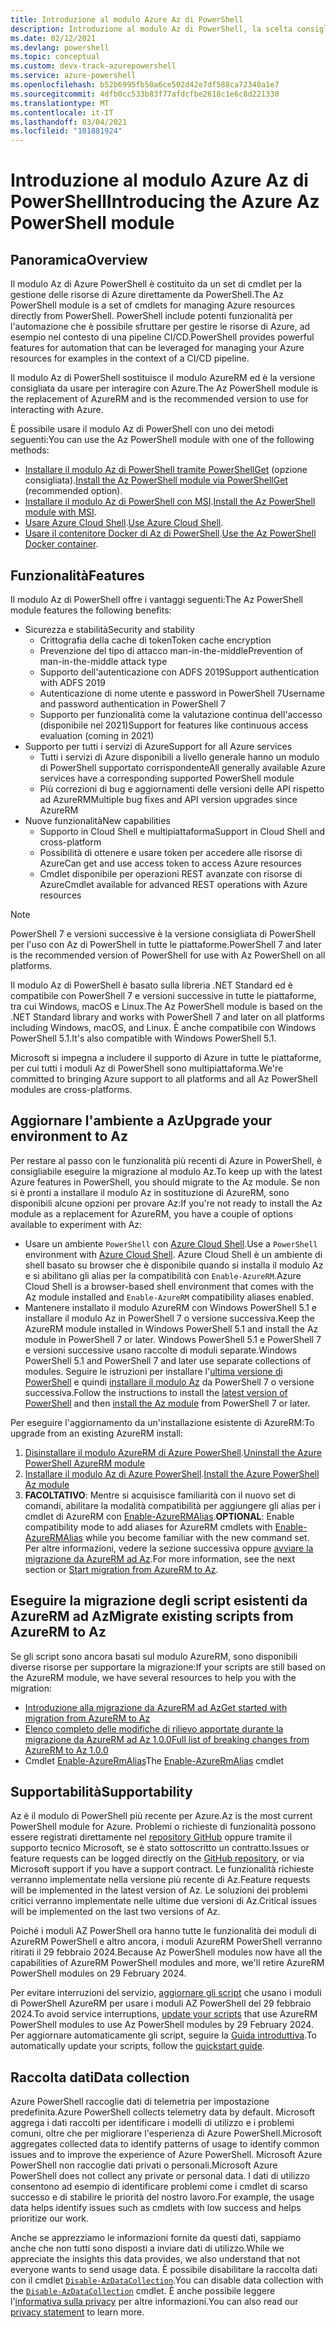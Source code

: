 ```yaml
---
title: Introduzione al modulo Azure Az di PowerShell
description: Introduzione al modulo Az di PowerShell, la scelta consigliata per interagire con Azure, che sostituisce il modulo AzureRM di PowerShell.
ms.date: 02/12/2021
ms.devlang: powershell
ms.topic: conceptual
ms.custom: devx-track-azurepowershell
ms.service: azure-powershell
ms.openlocfilehash: b52b6995fb50a6ce502d42e7df588ca72340a1e7
ms.sourcegitcommit: 4dfb0cc533b83f77afdcfbe2618c1e6c8d221330
ms.translationtype: MT
ms.contentlocale: it-IT
ms.lasthandoff: 03/04/2021
ms.locfileid: "101881924"
---
```

# <a name="introducing-the-azure-az-powershell-module"></a><span data-ttu-id="4a56e-103">Introduzione al modulo Azure Az di PowerShell</span><span class="sxs-lookup"><span data-stu-id="4a56e-103">Introducing the Azure Az PowerShell module</span></span>

## <a name="overview"></a><span data-ttu-id="4a56e-104">Panoramica</span><span class="sxs-lookup"><span data-stu-id="4a56e-104">Overview</span></span>

<span data-ttu-id="4a56e-105">Il modulo Az di Azure PowerShell è costituito da un set di cmdlet per la gestione delle risorse di Azure direttamente da PowerShell.</span><span class="sxs-lookup"><span data-stu-id="4a56e-105">The Az PowerShell module is a set of cmdlets for managing Azure resources directly from PowerShell.</span></span> <span data-ttu-id="4a56e-106">PowerShell include potenti funzionalità per l'automazione che è possibile sfruttare per gestire le risorse di Azure, ad esempio nel contesto di una pipeline CI/CD.</span><span class="sxs-lookup"><span data-stu-id="4a56e-106">PowerShell provides powerful features for automation that can be leveraged for managing your Azure resources for examples in the context of a CI/CD pipeline.</span></span>

<span data-ttu-id="4a56e-107">Il modulo Az di PowerShell sostituisce il modulo AzureRM ed è la versione consigliata da usare per interagire con Azure.</span><span class="sxs-lookup"><span data-stu-id="4a56e-107">The Az PowerShell module is the replacement of AzureRM and is the recommended version to use for interacting with Azure.</span></span>

<span data-ttu-id="4a56e-108">È possibile usare il modulo Az di PowerShell con uno dei metodi seguenti:</span><span class="sxs-lookup"><span data-stu-id="4a56e-108">You can use the Az PowerShell module with one of the following methods:</span></span>

* <span data-ttu-id="4a56e-109">[Installare il modulo Az di PowerShell tramite PowerShellGet](install-az-ps.md) (opzione consigliata).</span><span class="sxs-lookup"><span data-stu-id="4a56e-109">[Install the Az PowerShell module via PowerShellGet](install-az-ps.md) (recommended option).</span></span>
* <span data-ttu-id="4a56e-110">[Installare il modulo Az di PowerShell con MSI](install-az-ps-msi.md).</span><span class="sxs-lookup"><span data-stu-id="4a56e-110">[Install the Az PowerShell module with MSI](install-az-ps-msi.md).</span></span>
* <span data-ttu-id="4a56e-111">[Usare Azure Cloud Shell](/azure/cloud-shell/overview).</span><span class="sxs-lookup"><span data-stu-id="4a56e-111">[Use Azure Cloud Shell](/azure/cloud-shell/overview).</span></span>
* <span data-ttu-id="4a56e-112">[Usare il contenitore Docker di Az di PowerShell](azureps-in-docker.md).</span><span class="sxs-lookup"><span data-stu-id="4a56e-112">[Use the Az PowerShell Docker container](azureps-in-docker.md).</span></span>

## <a name="features"></a><span data-ttu-id="4a56e-113">Funzionalità</span><span class="sxs-lookup"><span data-stu-id="4a56e-113">Features</span></span>

<span data-ttu-id="4a56e-114">Il modulo Az di PowerShell offre i vantaggi seguenti:</span><span class="sxs-lookup"><span data-stu-id="4a56e-114">The Az PowerShell module features the following benefits:</span></span>

* <span data-ttu-id="4a56e-115">Sicurezza e stabilità</span><span class="sxs-lookup"><span data-stu-id="4a56e-115">Security and stability</span></span>
  * <span data-ttu-id="4a56e-116">Crittografia della cache di token</span><span class="sxs-lookup"><span data-stu-id="4a56e-116">Token cache encryption</span></span>
  * <span data-ttu-id="4a56e-117">Prevenzione del tipo di attacco man-in-the-middle</span><span class="sxs-lookup"><span data-stu-id="4a56e-117">Prevention of man-in-the-middle attack type</span></span>
  * <span data-ttu-id="4a56e-118">Supporto dell'autenticazione con ADFS 2019</span><span class="sxs-lookup"><span data-stu-id="4a56e-118">Support authentication with ADFS 2019</span></span>
  * <span data-ttu-id="4a56e-119">Autenticazione di nome utente e password in PowerShell 7</span><span class="sxs-lookup"><span data-stu-id="4a56e-119">Username and password authentication in PowerShell 7</span></span>
  * <span data-ttu-id="4a56e-120">Supporto per funzionalità come la valutazione continua dell'accesso (disponibile nel 2021)</span><span class="sxs-lookup"><span data-stu-id="4a56e-120">Support for features like continuous access evaluation (coming in 2021)</span></span>
* <span data-ttu-id="4a56e-121">Supporto per tutti i servizi di Azure</span><span class="sxs-lookup"><span data-stu-id="4a56e-121">Support for all Azure services</span></span>
  * <span data-ttu-id="4a56e-122">Tutti i servizi di Azure disponibili a livello generale hanno un modulo di PowerShell supportato corrispondente</span><span class="sxs-lookup"><span data-stu-id="4a56e-122">All generally available Azure services have a corresponding supported PowerShell module</span></span>
  * <span data-ttu-id="4a56e-123">Più correzioni di bug e aggiornamenti delle versioni delle API rispetto ad AzureRM</span><span class="sxs-lookup"><span data-stu-id="4a56e-123">Multiple bug fixes and API version upgrades since AzureRM</span></span>
* <span data-ttu-id="4a56e-124">Nuove funzionalità</span><span class="sxs-lookup"><span data-stu-id="4a56e-124">New capabilities</span></span>
  * <span data-ttu-id="4a56e-125">Supporto in Cloud Shell e multipiattaforma</span><span class="sxs-lookup"><span data-stu-id="4a56e-125">Support in Cloud Shell and cross-platform</span></span>
  * <span data-ttu-id="4a56e-126">Possibilità di ottenere e usare token per accedere alle risorse di Azure</span><span class="sxs-lookup"><span data-stu-id="4a56e-126">Can get and use access token to access Azure resources</span></span>
  * <span data-ttu-id="4a56e-127">Cmdlet disponibile per operazioni REST avanzate con risorse di Azure</span><span class="sxs-lookup"><span data-stu-id="4a56e-127">Cmdlet available for advanced REST operations with Azure resources</span></span>

> [!NOTE]
> <span data-ttu-id="4a56e-128">PowerShell 7 e versioni successive è la versione consigliata di PowerShell per l'uso con Az di PowerShell in tutte le piattaforme.</span><span class="sxs-lookup"><span data-stu-id="4a56e-128">PowerShell 7 and later is the recommended version of PowerShell for use with Az PowerShell on all platforms.</span></span>

<span data-ttu-id="4a56e-129">Il modulo Az di PowerShell è basato sulla libreria .NET Standard ed è compatibile con PowerShell 7 e versioni successive in tutte le piattaforme, tra cui Windows, macOS e Linux.</span><span class="sxs-lookup"><span data-stu-id="4a56e-129">The Az PowerShell module is based on the .NET Standard library and works with PowerShell 7 and later on all platforms including Windows, macOS, and Linux.</span></span> <span data-ttu-id="4a56e-130">È anche compatibile con Windows PowerShell 5.1.</span><span class="sxs-lookup"><span data-stu-id="4a56e-130">It's also compatible with Windows PowerShell 5.1.</span></span>

<span data-ttu-id="4a56e-131">Microsoft si impegna a includere il supporto di Azure in tutte le piattaforme, per cui tutti i moduli Az di PowerShell sono multipiattaforma.</span><span class="sxs-lookup"><span data-stu-id="4a56e-131">We're committed to bringing Azure support to all platforms and all Az PowerShell modules are cross-platforms.</span></span>

## <a name="upgrade-your-environment-to-az"></a><span data-ttu-id="4a56e-132">Aggiornare l'ambiente a Az</span><span class="sxs-lookup"><span data-stu-id="4a56e-132">Upgrade your environment to Az</span></span>

<span data-ttu-id="4a56e-133">Per restare al passo con le funzionalità più recenti di Azure in PowerShell, è consigliabile eseguire la migrazione al modulo Az.</span><span class="sxs-lookup"><span data-stu-id="4a56e-133">To keep up with the latest Azure features in PowerShell, you should migrate to the Az module.</span></span> <span data-ttu-id="4a56e-134">Se non si è pronti a installare il modulo Az in sostituzione di AzureRM, sono disponibili alcune opzioni per provare Az:</span><span class="sxs-lookup"><span data-stu-id="4a56e-134">If you're not ready to install the Az module as a replacement for AzureRM, you have a couple of options available to experiment with Az:</span></span>

* <span data-ttu-id="4a56e-135">Usare un ambiente `PowerShell` con [Azure Cloud Shell](/azure/cloud-shell/overview).</span><span class="sxs-lookup"><span data-stu-id="4a56e-135">Use a `PowerShell` environment with [Azure Cloud Shell](/azure/cloud-shell/overview).</span></span> <span data-ttu-id="4a56e-136">Azure Cloud Shell è un ambiente di shell basato su browser che è disponibile quando si installa il modulo Az e si abilitano gli alias per la compatibilità con `Enable-AzureRM`.</span><span class="sxs-lookup"><span data-stu-id="4a56e-136">Azure Cloud Shell is a browser-based shell environment that comes with the Az module installed and `Enable-AzureRM` compatibility aliases enabled.</span></span>
* <span data-ttu-id="4a56e-137">Mantenere installato il modulo AzureRM con Windows PowerShell 5.1 e installare il modulo Az in PowerShell 7 o versione successiva.</span><span class="sxs-lookup"><span data-stu-id="4a56e-137">Keep the AzureRM module installed in Windows PowerShell 5.1 and install the Az module in PowerShell 7 or later.</span></span> <span data-ttu-id="4a56e-138">Windows PowerShell 5.1 e PowerShell 7 e versioni successive usano raccolte di moduli separate.</span><span class="sxs-lookup"><span data-stu-id="4a56e-138">Windows PowerShell 5.1 and PowerShell 7 and later use separate collections of modules.</span></span> <span data-ttu-id="4a56e-139">Seguire le istruzioni per installare l'[ultima versione di PowerShell](/powershell/scripting/install/installing-powershell) e quindi [installare il modulo Az](install-az-ps.md) da PowerShell 7 o versione successiva.</span><span class="sxs-lookup"><span data-stu-id="4a56e-139">Follow the instructions to install the [latest version of PowerShell](/powershell/scripting/install/installing-powershell) and then [install the Az module](install-az-ps.md) from PowerShell 7 or later.</span></span>

<span data-ttu-id="4a56e-140">Per eseguire l'aggiornamento da un'installazione esistente di AzureRM:</span><span class="sxs-lookup"><span data-stu-id="4a56e-140">To upgrade from an existing AzureRM install:</span></span>

1. <span data-ttu-id="4a56e-141">[Disinstallare il modulo AzureRM di Azure PowerShell](/powershell/azure/uninstall-az-ps#uninstall-the-azurerm-module).</span><span class="sxs-lookup"><span data-stu-id="4a56e-141">[Uninstall the Azure PowerShell AzureRM module](/powershell/azure/uninstall-az-ps#uninstall-the-azurerm-module)</span></span>
1. <span data-ttu-id="4a56e-142">[Installare il modulo Az di Azure PowerShell](install-az-ps.md).</span><span class="sxs-lookup"><span data-stu-id="4a56e-142">[Install the Azure PowerShell Az module](install-az-ps.md)</span></span>
1. <span data-ttu-id="4a56e-143">**FACOLTATIVO**: Mentre si acquisisce familiarità con il nuovo set di comandi, abilitare la modalità compatibilità per aggiungere gli alias per i cmdlet di AzureRM con [Enable-AzureRMAlias](/powershell/module/az.accounts/enable-azurermalias).</span><span class="sxs-lookup"><span data-stu-id="4a56e-143">**OPTIONAL**: Enable compatibility mode to add aliases for AzureRM cmdlets with [Enable-AzureRMAlias](/powershell/module/az.accounts/enable-azurermalias) while you become familiar with the new command set.</span></span> <span data-ttu-id="4a56e-144">Per altre informazioni, vedere la sezione successiva oppure [avviare la migrazione da AzureRM ad Az](migrate-from-azurerm-to-az.md).</span><span class="sxs-lookup"><span data-stu-id="4a56e-144">For more information, see the next section or [Start migration from AzureRM to Az](migrate-from-azurerm-to-az.md).</span></span>

## <a name="migrate-existing-scripts-from-azurerm-to-az"></a><span data-ttu-id="4a56e-145">Eseguire la migrazione degli script esistenti da AzureRM ad Az</span><span class="sxs-lookup"><span data-stu-id="4a56e-145">Migrate existing scripts from AzureRM to Az</span></span>

<span data-ttu-id="4a56e-146">Se gli script sono ancora basati sul modulo AzureRM, sono disponibili diverse risorse per supportare la migrazione:</span><span class="sxs-lookup"><span data-stu-id="4a56e-146">If your scripts are still based on the AzureRM module, we have several resources to help you with the migration:</span></span>

* [<span data-ttu-id="4a56e-147">Introduzione alla migrazione da AzureRM ad Az</span><span class="sxs-lookup"><span data-stu-id="4a56e-147">Get started with migration from AzureRM to Az</span></span>](migrate-from-azurerm-to-az.md)
* [<span data-ttu-id="4a56e-148">Elenco completo delle modifiche di rilievo apportate durante la migrazione da AzureRM ad Az 1.0.0</span><span class="sxs-lookup"><span data-stu-id="4a56e-148">Full list of breaking changes from AzureRM to Az 1.0.0</span></span>](migrate-az-1.0.0.md)
* <span data-ttu-id="4a56e-149">Cmdlet [Enable-AzureRmAlias](/powershell/module/az.accounts/enable-azurermalias)</span><span class="sxs-lookup"><span data-stu-id="4a56e-149">The [Enable-AzureRmAlias](/powershell/module/az.accounts/enable-azurermalias) cmdlet</span></span>

## <a name="supportability"></a><span data-ttu-id="4a56e-150">Supportabilità</span><span class="sxs-lookup"><span data-stu-id="4a56e-150">Supportability</span></span>

<span data-ttu-id="4a56e-151">Az è il modulo di PowerShell più recente per Azure.</span><span class="sxs-lookup"><span data-stu-id="4a56e-151">Az is the most current PowerShell module for Azure.</span></span> <span data-ttu-id="4a56e-152">Problemi o richieste di funzionalità possono essere registrati direttamente nel [repository GitHub](https://github.com/Azure/azure-powershell) oppure tramite il supporto tecnico Microsoft, se è stato sottoscritto un contratto.</span><span class="sxs-lookup"><span data-stu-id="4a56e-152">Issues or feature requests can be logged directly on the [GitHub repository](https://github.com/Azure/azure-powershell), or via Microsoft support if you have a support contract.</span></span> <span data-ttu-id="4a56e-153">Le funzionalità richieste verranno implementate nella versione più recente di Az.</span><span class="sxs-lookup"><span data-stu-id="4a56e-153">Feature requests will be implemented in the latest version of Az.</span></span> <span data-ttu-id="4a56e-154">Le soluzioni dei problemi critici verranno implementate nelle ultime due versioni di Az.</span><span class="sxs-lookup"><span data-stu-id="4a56e-154">Critical issues will be implemented on the last two versions of Az.</span></span>

<span data-ttu-id="4a56e-155">Poiché i moduli AZ PowerShell ora hanno tutte le funzionalità dei moduli di AzureRM PowerShell e altro ancora, i moduli AzureRM PowerShell verranno ritirati il 29 febbraio 2024.</span><span class="sxs-lookup"><span data-stu-id="4a56e-155">Because Az PowerShell modules now have all the capabilities of AzureRM PowerShell modules and more, we'll retire AzureRM PowerShell modules on 29 February 2024.</span></span>

<span data-ttu-id="4a56e-156">Per evitare interruzioni del servizio, [aggiornare gli script](https://aka.ms/azpsmigrate) che usano i moduli di PowerShell AzureRM per usare i moduli AZ PowerShell del 29 febbraio 2024.</span><span class="sxs-lookup"><span data-stu-id="4a56e-156">To avoid service interruptions, [update your scripts](https://aka.ms/azpsmigrate) that use AzureRM PowerShell modules to use Az PowerShell modules by 29 February 2024.</span></span> <span data-ttu-id="4a56e-157">Per aggiornare automaticamente gli script, seguire la [Guida introduttiva](/powershell/azure/quickstart-migrate-azurerm-to-az-automatically).</span><span class="sxs-lookup"><span data-stu-id="4a56e-157">To automatically update your scripts, follow the [quickstart guide](/powershell/azure/quickstart-migrate-azurerm-to-az-automatically).</span></span>

## <a name="data-collection"></a><span data-ttu-id="4a56e-158">Raccolta dati</span><span class="sxs-lookup"><span data-stu-id="4a56e-158">Data collection</span></span>

<span data-ttu-id="4a56e-159">Azure PowerShell raccoglie dati di telemetria per impostazione predefinita.</span><span class="sxs-lookup"><span data-stu-id="4a56e-159">Azure PowerShell collects telemetry data by default.</span></span> <span data-ttu-id="4a56e-160">Microsoft aggrega i dati raccolti per identificare i modelli di utilizzo e i problemi comuni, oltre che per migliorare l'esperienza di Azure PowerShell.</span><span class="sxs-lookup"><span data-stu-id="4a56e-160">Microsoft aggregates collected data to identify patterns of usage to identify common issues and to improve the experience of Azure PowerShell.</span></span>
<span data-ttu-id="4a56e-161">Microsoft Azure PowerShell non raccoglie dati privati o personali.</span><span class="sxs-lookup"><span data-stu-id="4a56e-161">Microsoft Azure PowerShell does not collect any private or personal data.</span></span> <span data-ttu-id="4a56e-162">I dati di utilizzo consentono ad esempio di identificare problemi come i cmdlet di scarso successo e di stabilire le priorità del nostro lavoro.</span><span class="sxs-lookup"><span data-stu-id="4a56e-162">For example, the usage data helps identify issues such as cmdlets with low success and helps prioritize our work.</span></span>

<span data-ttu-id="4a56e-163">Anche se apprezziamo le informazioni fornite da questi dati, sappiamo anche che non tutti sono disposti a inviare dati di utilizzo.</span><span class="sxs-lookup"><span data-stu-id="4a56e-163">While we appreciate the insights this data provides, we also understand that not everyone wants to send usage data.</span></span> <span data-ttu-id="4a56e-164">È possibile disabilitare la raccolta dati con il cmdlet [`Disable-AzDataCollection`](/powershell/module/az.accounts/disable-azdatacollection).</span><span class="sxs-lookup"><span data-stu-id="4a56e-164">You can disable data collection with the [`Disable-AzDataCollection`](/powershell/module/az.accounts/disable-azdatacollection) cmdlet.</span></span> <span data-ttu-id="4a56e-165">È anche possibile leggere l'[informativa sulla privacy](https://privacy.microsoft.com/privacystatement) per altre informazioni.</span><span class="sxs-lookup"><span data-stu-id="4a56e-165">You can also read our [privacy statement](https://privacy.microsoft.com/privacystatement) to learn more.</span></span>
